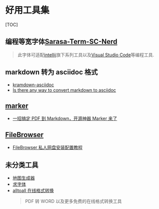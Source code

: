 # 好用工具集

[TOC]

## 编程等宽字体[Sarasa-Term-SC-Nerd](https://github.com/laishulu/Sarasa-Term-SC-Nerd)

> 此字体可适配[intellij](https://www.jetbrains.com.cn/)旗下系列工具以及[Visual Studio Code](https://code.visualstudio.com/)等编程工具.

## markdown 转为 asciidoc 格式

- [kramdown-asciidoc](https://github.com/asciidoctor/kramdown-asciidoc)
- [Is there any way to convert markdown to asciidoc](https://stackoverflow.com/questions/7323596/is-there-any-way-to-convert-markdown-to-asciidoc-or-be-able-to-produce-the-same)

## [marker](https://github.com/datalab-to/marker)

- [一招搞定 PDF 到 Markdown，开源神器 Marker 来了](https://zhuanlan.zhihu.com/p/26166537484)

## [FileBrowser](https://www.filebrowser.cn/)

- [FileBrowser 私人网盘安装配置教程](https://oooutman.github.io/FileBrowser/)

## 未分类工具

- [地图生成器](https://datav.aliyun.com/portal/school/atlas/area_selector)
- [求字体](https://www.qiuziti.com/)
- [alltoall 在线格式转换](https://www.alltoall.net/)
  > PDF 转 WORD 以及更多免费的在线格式转换工具
